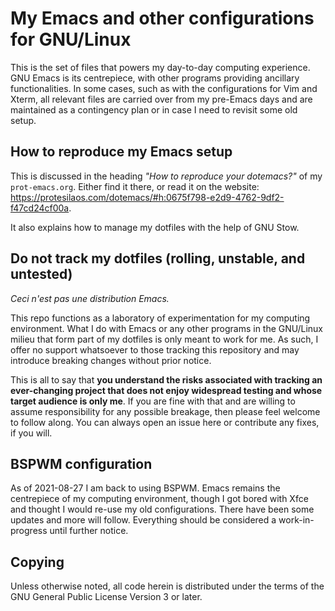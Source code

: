# My Emacs and other configurations for GNU/Linux

This is the set of files that powers my day-to-day computing experience.
GNU Emacs is its centrepiece, with other programs providing ancillary
functionalities.  In some cases, such as with the configurations for Vim
and Xterm, all relevant files are carried over from my pre-Emacs days
and are maintained as a contingency plan or in case I need to revisit
some old setup.

## How to reproduce my Emacs setup

This is discussed in the heading _"How to reproduce your dotemacs?"_ of
my `prot-emacs.org`.  Either find it there, or read it on the website:
<https://protesilaos.com/dotemacs/#h:0675f798-e2d9-4762-9df2-f47cd24cf00a>.

It also explains how to manage my dotfiles with the help of GNU Stow.

## Do not track my dotfiles (rolling, unstable, and untested)

_Ceci n'est pas une distribution Emacs._

This repo functions as a laboratory of experimentation for my computing
environment.  What I do with Emacs or any other programs in the
GNU/Linux milieu that form part of my dotfiles is only meant to work for
me.  As such, I offer no support whatsoever to those tracking this
repository and may introduce breaking changes without prior notice.

This is all to say that **you understand the risks associated with
tracking an ever-changing project that does not enjoy widespread testing
and whose target audience is only me**.  If you are fine with that and
are willing to assume responsibility for any possible breakage, then
please feel welcome to follow along.  You can always open an issue here
or contribute any fixes, if you will.

## BSPWM configuration

As of 2021-08-27 I am back to using BSPWM.  Emacs remains the
centrepiece of my computing environment, though I got bored with Xfce
and thought I would re-use my old configurations.  There have been some
updates and more will follow.  Everything should be considered a
work-in-progress until further notice.

## Copying

Unless otherwise noted, all code herein is distributed under the terms
of the GNU General Public License Version 3 or later.

